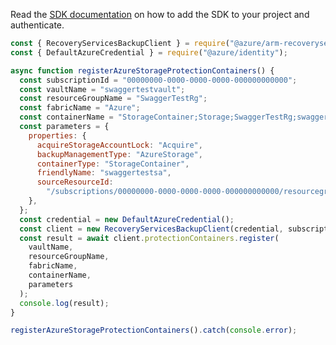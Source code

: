 Read the [SDK documentation](https://github.com/Azure/azure-sdk-for-js/blob/%40azure%2Farm-recoveryservicesbackup_8.2.0/sdk/recoveryservicesbackup/arm-recoveryservicesbackup/README.md) on how to add the SDK to your project and authenticate.

```javascript
const { RecoveryServicesBackupClient } = require("@azure/arm-recoveryservicesbackup");
const { DefaultAzureCredential } = require("@azure/identity");

async function registerAzureStorageProtectionContainers() {
  const subscriptionId = "00000000-0000-0000-0000-000000000000";
  const vaultName = "swaggertestvault";
  const resourceGroupName = "SwaggerTestRg";
  const fabricName = "Azure";
  const containerName = "StorageContainer;Storage;SwaggerTestRg;swaggertestsa";
  const parameters = {
    properties: {
      acquireStorageAccountLock: "Acquire",
      backupManagementType: "AzureStorage",
      containerType: "StorageContainer",
      friendlyName: "swaggertestsa",
      sourceResourceId:
        "/subscriptions/00000000-0000-0000-0000-000000000000/resourcegroups/SwaggerTestRg/providers/Microsoft.Storage/storageAccounts/swaggertestsa",
    },
  };
  const credential = new DefaultAzureCredential();
  const client = new RecoveryServicesBackupClient(credential, subscriptionId);
  const result = await client.protectionContainers.register(
    vaultName,
    resourceGroupName,
    fabricName,
    containerName,
    parameters
  );
  console.log(result);
}

registerAzureStorageProtectionContainers().catch(console.error);
```
